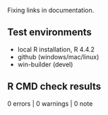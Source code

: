 
Fixing links in documentation.

## Test environments
* local R installation, R 4.4.2
* github (windows/mac/linux)
* win-builder (devel)

## R CMD check results

0 errors | 0 warnings | 0 note


